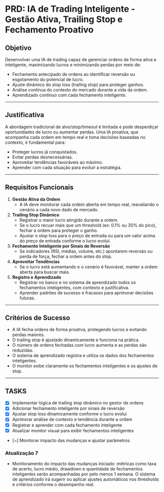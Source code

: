 # PRD: IA de Trading Inteligente - Gestão Ativa, Trailing Stop e Fechamento Proativo

## Objetivo
Desenvolver uma IA de trading capaz de gerenciar ordens de forma ativa e inteligente, maximizando lucros e minimizando perdas por meio de:
- Fechamento antecipado de ordens ao identificar reversão ou esgotamento do potencial de lucro.
- Ajuste dinâmico do stop loss (trailing stop) para proteger ganhos.
- Análise contínua do contexto do mercado durante a vida da ordem.
- Aprendizado contínuo com cada fechamento inteligente.

---

## Justificativa
A abordagem tradicional de alvo/stop/timeout é limitada e pode desperdiçar oportunidades de lucro ou aumentar perdas. Uma IA proativa, que acompanha cada ordem em tempo real e toma decisões baseadas no contexto, é fundamental para:
- Proteger lucros já conquistados.
- Evitar perdas desnecessárias.
- Aproveitar tendências favoráveis ao máximo.
- Aprender com cada situação para evoluir a estratégia.

---

## Requisitos Funcionais
1. **Gestão Ativa da Ordem**
   - A IA deve monitorar cada ordem aberta em tempo real, reavaliando o cenário a cada novo dado de mercado.
2. **Trailing Stop Dinâmico**
   - Registrar o maior lucro atingido durante a ordem.
   - Se o lucro recuar mais que um threshold (ex: 0.1% ou 30% do pico), fechar a ordem para proteger o ganho.
   - Ajustar o stop loss para o preço de entrada ou para um valor acima do preço de entrada conforme o lucro evolui.
3. **Fechamento Inteligente por Sinais de Reversão**
   - Se indicadores (RSI, médias, volume, etc.) apontarem reversão ou perda de força, fechar a ordem antes do stop.
4. **Aproveitar Tendências**
   - Se o lucro está aumentando e o cenário é favorável, manter a ordem aberta para buscar mais.
5. **Registro e Aprendizado**
   - Registrar no banco e no sistema de aprendizado todos os fechamentos inteligentes, com contexto e justificativa.
   - Aprender padrões de sucesso e fracasso para aprimorar decisões futuras.

---

## Critérios de Sucesso
- A IA fecha ordens de forma proativa, protegendo lucros e evitando perdas maiores.
- O trailing stop é ajustado dinamicamente e funciona na prática.
- O número de ordens fechadas com lucro aumenta e as perdas são reduzidas.
- O sistema de aprendizado registra e utiliza os dados dos fechamentos inteligentes.
- O monitor exibe claramente os fechamentos inteligentes e os ajustes de stop.

---

## TASKS
- [x] Implementar lógica de trailing stop dinâmico no gestor de ordens
- [x] Adicionar fechamento inteligente por sinais de reversão
- [x] Ajustar stop loss dinamicamente conforme o lucro evolui
- [x] Aprimorar análise de contexto e tendência durante a ordem
- [x] Registrar e aprender com cada fechamento inteligente
- [x] Atualizar monitor visual para exibir fechamentos inteligentes
- [~] Monitorar impacto das mudanças e ajustar parâmetros

### Atualização 7
- Monitoramento do impacto das mudanças iniciado: métricas como taxa de acerto, lucro médio, drawdown e quantidade de fechamentos inteligentes serão acompanhadas por pelo menos 1 semana. O sistema de aprendizado irá sugerir ou aplicar ajustes automáticos nos thresholds e critérios conforme o desempenho real. 